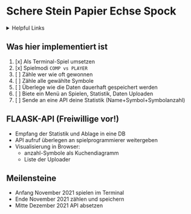 Schere Stein Papier Echse Spock
====

<details><summary>Helpful Links</summary>
Spielregeln <a href="https://bigbangtheory.fandom.com/de/wiki/Stein,_Papier,_Schere,_Echse,_Spock">BigBangTheory.fandom</a> <br/>
Spielregeln <a href="http://www.samkass.com/theories/RPSSL.html">Samkass</a>
</details>

Was hier implementiert ist
----

1) [x] Als Terminal-Spiel umsetzen
2) [x] Spielmodi ``COMP vs PLAYER``
3) [ ] Zähle wer wie oft gewonnen
4) [ ] Zähle alle gewählte Symbole
5) [ ] Überlege wie die Daten dauerhaft gespeichert werden
6) [ ] Biete ein Menü an Spielen, Statistik, Daten Uploaden
7) [ ] Sende an eine API deine Statistik (Name+Symbol+Symbolanzahl)

FLAASK-API (Freiwillige vor!)
----

- Empfang der Statistik und Ablage in eine DB
- API aufruf überlegen an spielprogrammierer weitergeben
- Visualisierung in Browser:
    - anzahl-Symbole als Kuchendiagramm
    - Liste der Uploader

Meilensteine
----

- Anfang November 2021 spielen im Terminal
- Ende November 2021 zählen und speichern
- Mitte Dezember 2021 API absetzen
